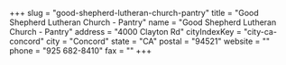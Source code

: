 +++
slug = "good-shepherd-lutheran-church-pantry"
title = "Good Shepherd Lutheran Church - Pantry"
name = "Good Shepherd Lutheran Church - Pantry"
address = "4000 Clayton Rd"
cityIndexKey = "city-ca-concord"
city = "Concord"
state = "CA"
postal = "94521"
website = ""
phone = "925 682-8410"
fax = ""
+++
